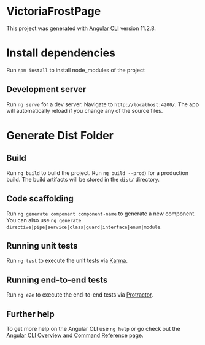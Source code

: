 # VictoriaFrostPage

This project was generated with [Angular CLI](https://github.com/angular/angular-cli) version 11.2.8.

# Install dependencies 

Run `npm install` to install node_modules of the project
## Development server

Run `ng serve` for a dev server. Navigate to `http://localhost:4200/`. The app will automatically reload if you change any of the source files.

# Generate Dist Folder 

## Build

Run `ng build` to build the project. 
Run `ng build --prod`) for a production build.
The build artifacts will be stored in the `dist/` directory.
## Code scaffolding

Run `ng generate component component-name` to generate a new component. You can also use `ng generate directive|pipe|service|class|guard|interface|enum|module`.



## Running unit tests

Run `ng test` to execute the unit tests via [Karma](https://karma-runner.github.io).

## Running end-to-end tests

Run `ng e2e` to execute the end-to-end tests via [Protractor](http://www.protractortest.org/).

## Further help

To get more help on the Angular CLI use `ng help` or go check out the [Angular CLI Overview and Command Reference](https://angular.io/cli) page.
